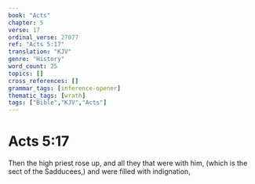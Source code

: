 ```yaml
---
book: "Acts"
chapter: 5
verse: 17
ordinal_verse: 27077
ref: "Acts 5:17"
translation: "KJV"
genre: "History"
word_count: 25
topics: []
cross_references: []
grammar_tags: [inference-opener]
thematic_tags: [wrath]
tags: ["Bible","KJV","Acts"]
---
```


# Acts 5:17

Then the high priest rose up, and all they that were with him, (which is the sect of the Sadducees,) and were filled with indignation,
